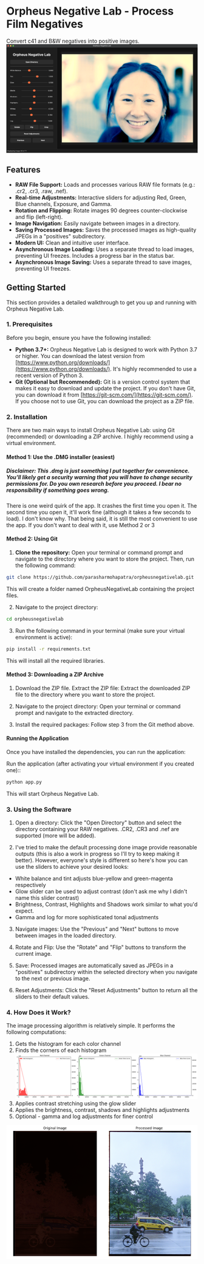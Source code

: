 # Orpheus Negative Lab - Process Film Negatives

Convert c41 and B&W negatives into positive images.
![Demo](data/demo.png)

## Features

* **RAW File Support:** Loads and processes various RAW file formats (e.g.: .cr2, .cr3, .raw, .nef).
* **Real-time Adjustments:** Interactive sliders for adjusting Red, Green, Blue channels, Exposure, and Gamma.
* **Rotation and Flipping:** Rotate images 90 degrees counter-clockwise and flip (left-right).
* **Image Navigation:** Easily navigate between images in a directory.
* **Saving Processed Images:** Saves the processed images as high-quality JPEGs in a "positives" subdirectory.
* **Modern UI:** Clean and intuitive user interface.
* **Asynchronous Image Loading:** Uses a separate thread to load images, preventing UI freezes. Includes a progress bar in the status bar.
* **Asynchronous Image Saving:** Uses a separate thread to save images, preventing UI freezes.

## Getting Started

This section provides a detailed walkthrough to get you up and running with Orpheus Negative Lab.

### 1. Prerequisites

Before you begin, ensure you have the following installed:

* **Python 3.7+:**  Orpheus Negative Lab is designed to work with Python 3.7 or higher. You can download the latest version from [https://www.python.org/downloads/](https://www.python.org/downloads/).  It's highly recommended to use a recent version of Python 3.
* **Git (Optional but Recommended):** Git is a version control system that makes it easy to download and update the project. If you don't have Git, you can download it from [https://git-scm.com/](https://git-scm.com/).  If you choose not to use Git, you can download the project as a ZIP file.

### 2. Installation

There are two main ways to install Orpheus Negative Lab: using Git (recommended) or downloading a ZIP archive. I highly recommend using a virtual environment. 
#### Method 1: Use the .DMG installer (easiest)
##### Disclaimer: This .dmg is just something I put together for convenience. You'll likely get a security warning that you will have to change security permissions for. Do you own research before you proceed. I bear no responsibility if something goes wrong. 
There is one weird quirk of the app. It crashes the first time you open it. The second time you open it, it'll work fine (although it takes a few seconds to load). I don't know why. That being said, it is still the most convenient to use the app. If you don't want to deal with it, use Method 2 or 3

#### Method 2: Using Git 

1. **Clone the repository:** Open your terminal or command prompt and navigate to the directory where you want to store the project. Then, run the following command:

```bash
git clone https://github.com/parasharmohapatra/orpheusnegativelab.git
```

This will create a folder named OrpheusNegativeLab containing the project files.

2. Navigate to the project directory:

```bash
cd orpheusnegativelab
```

3. Run the following command in your terminal (make sure your virtual environment is active):

```bash
pip install -r requirements.txt
```

This will install all the required libraries.

#### Method 3: Downloading a ZIP Archive

1. Download the ZIP file. Extract the ZIP file: Extract the downloaded ZIP file to the directory where you want to store the project.

2. Navigate to the project directory: Open your terminal or command prompt and navigate to the extracted directory.

3. Install the required packages: Follow step 3 from the Git method above.


#### Running the Application
Once you have installed the dependencies, you can run the application: 

Run the application (after activating your virtual environment if you created one)::

```bash
python app.py
```
This will start Orpheus Negative Lab.

### 3. Using the Software
1. Open a directory: Click the "Open Directory" button and select the directory containing your RAW negatives. .CR2, .CR3 and .nef are supported (more will be added).

2. I've tried to make the default processing done image provide reasonable outputs (this is also a work in progress so I'll try to keep making it better). However, everyone's style is different so here's how you can use the sliders to achieve your desired looks:
 - White balance and tint adjusts blue-yellow and green-magenta respectively
 - Glow slider can be used to adjust contrast (don't ask me why I didn't name this slider contrast)
 - Brightness, Contrast, Highlights and Shadows work similar to what you'd expect. 
 - Gamma and log for more sophisticated tonal adjustments

3. Navigate images: Use the "Previous" and "Next" buttons to move between images in the loaded directory.

4. Rotate and Flip: Use the "Rotate" and "Flip" buttons to transform the current image.

5. Save: Processed images are automatically saved as JPEGs in a "positives" subdirectory within the selected directory when you navigate to the next or previous image.

6. Reset Adjustments: Click the "Reset Adjustments" button to return all the sliders to their default values.

### 4. How Does it Work?

The image processing algorithm is relatively simple. It performs the following computations:

1. Gets the histogram for each color channel
2. Finds the corners of each histogram
![Histogram](data/histogram.png)
3. Applies contrast stretching using the glow slider
4. Applies the brightness, contrast, shadows and highlights adjustments
5. Optional - gamma and log adjustments for finer control

![Color Adjusted Processed](data/processed_color_adjusted.png)



 
